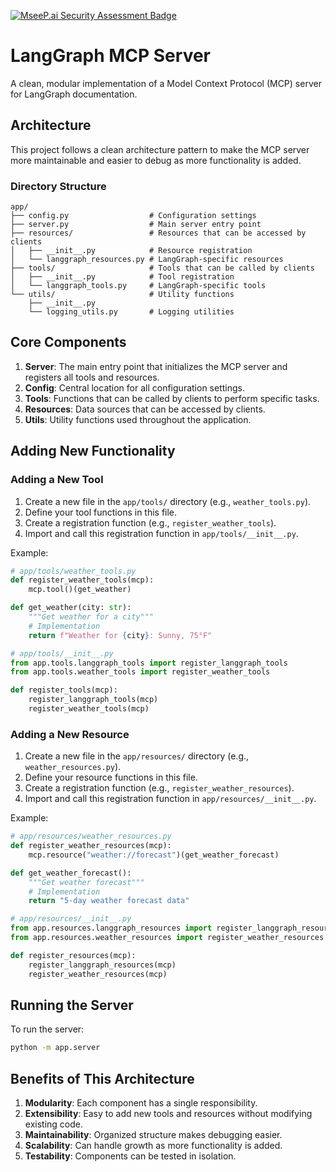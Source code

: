 [![MseeP.ai Security Assessment Badge](https://mseep.net/pr/rezawr-mcp-basic-architecture-badge.png)](https://mseep.ai/app/rezawr-mcp-basic-architecture)

# LangGraph MCP Server

A clean, modular implementation of a Model Context Protocol (MCP) server for LangGraph documentation.

## Architecture

This project follows a clean architecture pattern to make the MCP server more maintainable and easier to debug as more functionality is added.

### Directory Structure

```
app/
├── config.py                  # Configuration settings
├── server.py                  # Main server entry point
├── resources/                 # Resources that can be accessed by clients
│   ├── __init__.py            # Resource registration
│   └── langgraph_resources.py # LangGraph-specific resources
├── tools/                     # Tools that can be called by clients
│   ├── __init__.py            # Tool registration
│   └── langgraph_tools.py     # LangGraph-specific tools
└── utils/                     # Utility functions
    ├── __init__.py
    └── logging_utils.py       # Logging utilities
```

## Core Components

1. **Server**: The main entry point that initializes the MCP server and registers all tools and resources.
2. **Config**: Central location for all configuration settings.
3. **Tools**: Functions that can be called by clients to perform specific tasks.
4. **Resources**: Data sources that can be accessed by clients.
5. **Utils**: Utility functions used throughout the application.

## Adding New Functionality

### Adding a New Tool

1. Create a new file in the `app/tools/` directory (e.g., `weather_tools.py`).
2. Define your tool functions in this file.
3. Create a registration function (e.g., `register_weather_tools`).
4. Import and call this registration function in `app/tools/__init__.py`.

Example:

```python
# app/tools/weather_tools.py
def register_weather_tools(mcp):
    mcp.tool()(get_weather)

def get_weather(city: str):
    """Get weather for a city"""
    # Implementation
    return f"Weather for {city}: Sunny, 75°F"

# app/tools/__init__.py
from app.tools.langgraph_tools import register_langgraph_tools
from app.tools.weather_tools import register_weather_tools

def register_tools(mcp):
    register_langgraph_tools(mcp)
    register_weather_tools(mcp)
```

### Adding a New Resource

1. Create a new file in the `app/resources/` directory (e.g., `weather_resources.py`).
2. Define your resource functions in this file.
3. Create a registration function (e.g., `register_weather_resources`).
4. Import and call this registration function in `app/resources/__init__.py`.

Example:

```python
# app/resources/weather_resources.py
def register_weather_resources(mcp):
    mcp.resource("weather://forecast")(get_weather_forecast)

def get_weather_forecast():
    """Get weather forecast"""
    # Implementation
    return "5-day weather forecast data"

# app/resources/__init__.py
from app.resources.langgraph_resources import register_langgraph_resources
from app.resources.weather_resources import register_weather_resources

def register_resources(mcp):
    register_langgraph_resources(mcp)
    register_weather_resources(mcp)
```

## Running the Server

To run the server:

```bash
python -m app.server
```

## Benefits of This Architecture

1. **Modularity**: Each component has a single responsibility.
2. **Extensibility**: Easy to add new tools and resources without modifying existing code.
3. **Maintainability**: Organized structure makes debugging easier.
4. **Scalability**: Can handle growth as more functionality is added.
5. **Testability**: Components can be tested in isolation.